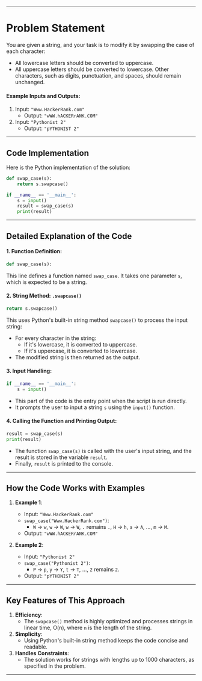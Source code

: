 
---

# **Problem Statement**
You are given a string, and your task is to modify it by swapping the case of each character:
- All lowercase letters should be converted to uppercase.
- All uppercase letters should be converted to lowercase.
Other characters, such as digits, punctuation, and spaces, should remain unchanged.

#### **Example Inputs and Outputs:**
1. Input: `"Www.HackerRank.com"`
   - Output: `"wWW.hACKERrANK.COM"`
2. Input: `"Pythonist 2"`
   - Output: `"pYTHONIST 2"`

---

## **Code Implementation**
Here is the Python implementation of the solution:

```python
def swap_case(s):
    return s.swapcase()

if __name__ == '__main__':
    s = input()
    result = swap_case(s)
    print(result)
```

---

## **Detailed Explanation of the Code**
#### **1. Function Definition**:
```python
def swap_case(s):
```
This line defines a function named `swap_case`. It takes one parameter `s`, which is expected to be a string.

#### **2. String Method: `.swapcase()`**
```python
return s.swapcase()
```
This uses Python's built-in string method `swapcase()` to process the input string:
- For every character in the string:
  - If it's lowercase, it is converted to uppercase.
  - If it's uppercase, it is converted to lowercase.
- The modified string is then returned as the output.

#### **3. Input Handling**:
```python
if __name__ == '__main__':
    s = input()
```
- This part of the code is the entry point when the script is run directly.
- It prompts the user to input a string `s` using the `input()` function.

#### **4. Calling the Function and Printing Output**:
```python
result = swap_case(s)
print(result)
```
- The function `swap_case(s)` is called with the user's input string, and the result is stored in the variable `result`.
- Finally, `result` is printed to the console.

---

## **How the Code Works with Examples**
1. **Example 1**:
   - Input: `"Www.HackerRank.com"`
   - `swap_case("Www.HackerRank.com")`:
     - `W` → `w`, `w` → `W`, `w` → `W`, `.` remains `.`, `H` → `h`, `a` → `A`, ..., `m` → `M`.
   - Output: `"wWW.hACKERrANK.COM"`

2. **Example 2**:
   - Input: `"Pythonist 2"`
   - `swap_case("Pythonist 2")`:
     - `P` → `p`, `y` → `Y`, `t` → `T`, ..., `2` remains `2`.
   - Output: `"pYTHONIST 2"`

---

## **Key Features of This Approach**
1. **Efficiency**:
   - The `swapcase()` method is highly optimized and processes strings in linear time, O(n), where `n` is the length of the string.
2. **Simplicity**:
   - Using Python's built-in string method keeps the code concise and readable.
3. **Handles Constraints**:
   - The solution works for strings with lengths up to 1000 characters, as specified in the problem.

---
